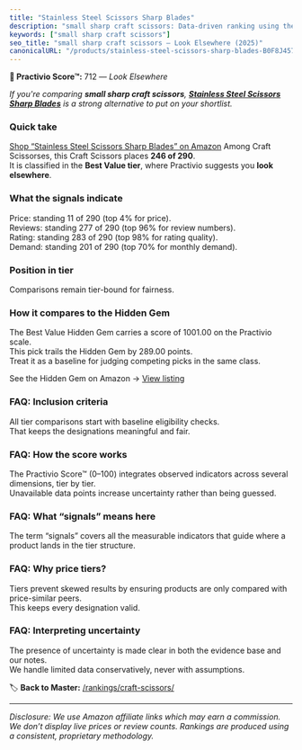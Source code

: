 ```yaml
---
title: "Stainless Steel Scissors Sharp Blades"
description: "small sharp craft scissors: Data-driven ranking using the Practivio Score™. Positioned by quality, value, demand, findability, momentum."
keywords: ["small sharp craft scissors"]
seo_title: "small sharp craft scissors — Look Elsewhere (2025)"
canonicalURL: "/products/stainless-steel-scissors-sharp-blades-B0F8J45793/"
---
```


**🚫 Practivio Score™:** 712 — _Look Elsewhere_


*If you're comparing **small sharp craft scissors**, **[Stainless Steel Scissors Sharp Blades](https://www.amazon.com/dp/B0F8J45793?tag=practivio-20)** is a strong alternative to put on your shortlist.*
### Quick take
[Shop “Stainless Steel Scissors Sharp Blades” on Amazon](https://www.amazon.com/dp/B0F8J45793?tag=practivio-20)
Among Craft Scissorses, this Craft Scissors places **246 of 290**.  
It is classified in the **Best Value tier**, where Practivio suggests you **look elsewhere**.

### What the signals indicate
Price: standing 11 of 290 (top 4% for price).  
Reviews: standing 277 of 290 (top 96% for review numbers).  
Rating: standing 283 of 290 (top 98% for rating quality).  
Demand: standing 201 of 290 (top 70% for monthly demand).

### Position in tier
Comparisons remain tier-bound for fairness.

### How it compares to the Hidden Gem
The Best Value Hidden Gem carries a score of 1001.00 on the Practivio scale.  
This pick trails the Hidden Gem by 289.00 points.  
Treat it as a baseline for judging competing picks in the same class.  

See the Hidden Gem on Amazon → [View listing](https://www.amazon.com/dp/B01BRGUAT6?tag=practivio-20)

### FAQ: Inclusion criteria
All tier comparisons start with baseline eligibility checks.  
That keeps the designations meaningful and fair.

### FAQ: How the score works
The Practivio Score™ (0–100) integrates observed indicators across several dimensions, tier by tier.  
Unavailable data points increase uncertainty rather than being guessed.

### FAQ: What “signals” means here
The term “signals” covers all the measurable indicators that guide where a product lands in the tier structure.

### FAQ: Why price tiers?
Tiers prevent skewed results by ensuring products are only compared with price-similar peers.  
This keeps every designation valid.

### FAQ: Interpreting uncertainty
The presence of uncertainty is made clear in both the evidence base and our notes.  
We handle limited data conservatively, never with assumptions.


🏷️ **Back to Master:** [/rankings/craft-scissors/](/rankings/craft-scissors/)

---
_Disclosure: We use Amazon affiliate links which may earn a commission. We don’t display live prices or review counts. Rankings are produced using a consistent, proprietary methodology._
